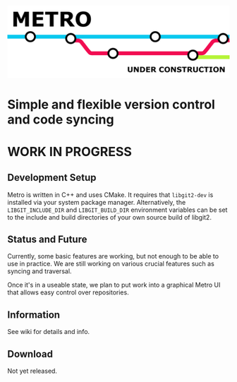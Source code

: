 ![Banner](banner.png)
# Simple and flexible version control and code syncing
# WORK IN PROGRESS

## Development Setup
Metro is written in C++ and uses CMake. It requires that `libgit2-dev` is installed via your system package manager.
Alternatively, the `LIBGIT_INCLUDE_DIR` and `LIBGIT_BUILD_DIR` environment variables can be set to the include and build
directories of your own source build of libgit2. 

## Status and Future
Currently, some basic features are working, but not enough to be able to use in practice.
We are still working on various crucial features such as syncing and traversal.

Once it's in a useable state, we plan to put work into a graphical Metro UI that allows easy control over repositories.

## Information
See wiki for details and info.

## Download
Not yet released.

